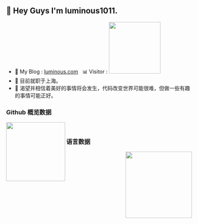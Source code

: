## 👋 Hey Guys I'm luminous1011.

- 👾 My Blog : [luminous.com](http://47.93.60.137)&nbsp;&nbsp;&nbsp;📊 Visitor : <img src="https://profile-counter.glitch.me/luminous1011/count.svg" width="140"/>
- 🌱 目前就职于上海。 
- 🌱 渴望并相信着美好的事情将会发生，代码改变世界可能很难，但做一些有趣的事情可能正好。 

### Github 概览数据

<div><img align="left" height="160px" src="https://github-readme-stats.vercel.app/api?username=luminous1011&show_icons=true&theme=dracula" /></div>
<br>

### 语言数据
<div><img align="right"  height="180px" src="https://github-readme-stats.vercel.app/api/top-langs/?username=luminous1011&show_icons=true&layout=compact&theme=dracula"/></div>


